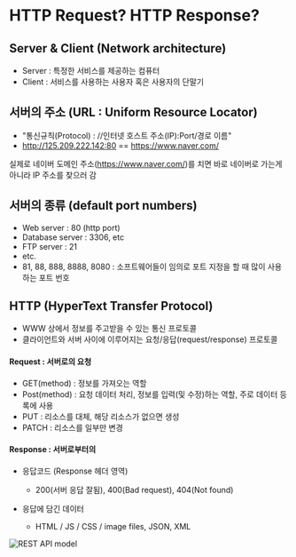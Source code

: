 # HTTP Request? HTTP Response?



## Server & Client (Network architecture)

* Server : 특정한 서비스를 제공하는 컴퓨터
* Client : 서비스를 사용하는 사용자 혹은 사용자의 단말기



## 서버의 주소 (URL : Uniform Resource Locator)

* "통신규칙(Protocol) : //인터넷 호스트 주소(IP):Port/경로 이름"
* http://125.209.222.142:80 == https://www.naver.com/

실제로 네이버 도메인 주소(https://www.naver.com/)를 치면 바로 네이버로 가는게 아니라 IP 주소를 찾으러 감



## 서버의 종류 (default port numbers)

* Web server : 80 (http port)
* Database server : 3306, etc
* FTP server : 21
* etc.
* 81, 88, 888, 8888, 8080 : 소프트웨어들이 임의로 포트 지정을 할 때 많이 사용하는 포트 번호 



## HTTP (HyperText Transfer Protocol)

* WWW 상에서 정보를 주고받을 수 있는 통신 프로토콜
* 클라이언트와 서버 사이에 이루어지는 요청/응답(request/response) 프로토콜

#### Request : 서버로의 요청

* GET(method) : 정보를 가져오는 역할
* Post(method) : 요청 데이터 처리, 정보를 입력(및 수정)하는 역할, 주로 데이터 등록에 사용
* PUT : 리소스를 대체, 해당 리소스가 없으면 생성
* PATCH : 리소스를 일부만 변경

#### Response : 서버로부터의 

* 응답코드 (Response 헤더 영역)
  * 200(서버 응답 잘됨), 400(Bad request), 404(Not found)

* 응답에 담긴 데이터
  * HTML / JS / CSS / image files, JSON, XML 

![REST API model](https://user-images.githubusercontent.com/86338750/152669960-d989c446-bfa2-44f6-a77b-dcd9726023fd.png)
